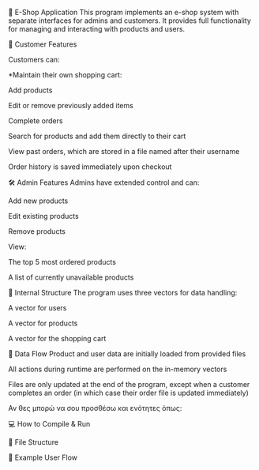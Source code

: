 🛒 E-Shop Application
This program implements an e-shop system with separate interfaces for admins and customers. It provides full functionality for managing and interacting with products and users.

👤 Customer Features

Customers can:

*Maintain their own shopping cart:

Add products

Edit or remove previously added items

Complete orders

Search for products and add them directly to their cart

View past orders, which are stored in a file named after their username

Order history is saved immediately upon checkout

🛠️ Admin Features
Admins have extended control and can:

Add new products

Edit existing products

Remove products

View:

The top 5 most ordered products

A list of currently unavailable products

🧱 Internal Structure
The program uses three vectors for data handling:

A vector for users

A vector for products

A vector for the shopping cart

🔄 Data Flow
Product and user data are initially loaded from provided files

All actions during runtime are performed on the in-memory vectors

Files are only updated at the end of the program, except when a customer completes an order (in which case their order file is updated immediately)

Αν θες μπορώ να σου προσθέσω και ενότητες όπως:

💻 How to Compile & Run

📂 File Structure

📎 Example User Flow
